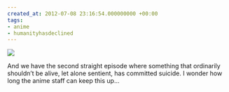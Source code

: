 ```yaml
---
created_at: 2012-07-08 23:16:54.000000000 +00:00
tags:
- anime
- humanityhasdeclined
---
```


![](/blog/media/tumblr_m6v78dGDWs1qhcb4p.jpg)

And we have the second straight episode where something that ordinarily
shouldn’t be alive, let alone sentient, has committed suicide. I wonder
how long the anime staff can keep this up…
